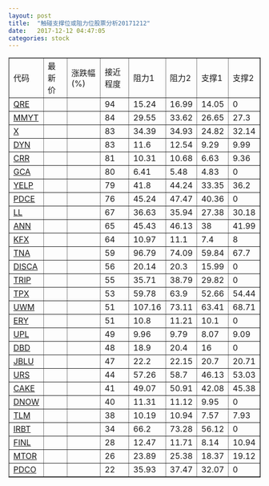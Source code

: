 ```yaml
---
layout: post
title:  "触碰支撑位或阻力位股票分析20171212"
date:   2017-12-12 04:47:05
categories: stock
---
```

<script type="text/javascript">
var stockList = []
stockList.push('gb_qre');
stockList.push('gb_mmyt');
stockList.push('gb_x');
stockList.push('gb_dyn');
stockList.push('gb_crr');
stockList.push('gb_gca');
stockList.push('gb_yelp');
stockList.push('gb_pdce');
stockList.push('gb_ll');
stockList.push('gb_ann');
stockList.push('gb_kfx');
stockList.push('gb_tna');
stockList.push('gb_disca');
stockList.push('gb_trip');
stockList.push('gb_tpx');
stockList.push('gb_uwm');
stockList.push('gb_ery');
stockList.push('gb_upl');
stockList.push('gb_dbd');
stockList.push('gb_jblu');
stockList.push('gb_urs');
stockList.push('gb_cake');
stockList.push('gb_dnow');
stockList.push('gb_tlm');
stockList.push('gb_irbt');
stockList.push('gb_finl');
stockList.push('gb_mtor');
stockList.push('gb_pdco');
</script>
<table border="1">
 <tr>
 <td>代码</td>
 <td>最新价</td>
 <td>涨跌幅(%)</td>
 <td>接近程度</td>
 <td>阻力1</td>
 <td>阻力2</td>
 <td>支撑1</td>
 <td>支撑2</td>
</tr>
  <tr id="qre" class="red">
  <td><a href="http://stock.finance.sina.com.cn/usstock/quotes/QRE.html" target="_blank">QRE</a></td><td></td><td></td><td>94</td><td>15.24</td><td>16.99</td><td>14.05</td><td>0</td></tr>
  <tr id="mmyt" class="red">
  <td><a href="http://stock.finance.sina.com.cn/usstock/quotes/MMYT.html" target="_blank">MMYT</a></td><td></td><td></td><td>84</td><td>29.55</td><td>33.62</td><td>26.65</td><td>27.3</td></tr>
  <tr id="x" class="red">
  <td><a href="http://stock.finance.sina.com.cn/usstock/quotes/X.html" target="_blank">X</a></td><td></td><td></td><td>83</td><td>34.39</td><td>34.93</td><td>24.82</td><td>32.14</td></tr>
  <tr id="dyn" class="red">
  <td><a href="http://stock.finance.sina.com.cn/usstock/quotes/DYN.html" target="_blank">DYN</a></td><td></td><td></td><td>83</td><td>11.6</td><td>12.54</td><td>9.29</td><td>9.99</td></tr>
  <tr id="crr" class="red">
  <td><a href="http://stock.finance.sina.com.cn/usstock/quotes/CRR.html" target="_blank">CRR</a></td><td></td><td></td><td>81</td><td>10.31</td><td>10.68</td><td>6.63</td><td>9.36</td></tr>
  <tr id="gca" class="green">
  <td><a href="http://stock.finance.sina.com.cn/usstock/quotes/GCA.html" target="_blank">GCA</a></td><td></td><td></td><td>80</td><td>6.41</td><td>5.48</td><td>4.83</td><td>0</td></tr>
  <tr id="yelp" class="red">
  <td><a href="http://stock.finance.sina.com.cn/usstock/quotes/YELP.html" target="_blank">YELP</a></td><td></td><td></td><td>79</td><td>41.8</td><td>44.24</td><td>33.35</td><td>36.2</td></tr>
  <tr id="pdce" class="red">
  <td><a href="http://stock.finance.sina.com.cn/usstock/quotes/PDCE.html" target="_blank">PDCE</a></td><td></td><td></td><td>76</td><td>45.24</td><td>47.47</td><td>40.36</td><td>0</td></tr>
  <tr id="ll" class="green">
  <td><a href="http://stock.finance.sina.com.cn/usstock/quotes/LL.html" target="_blank">LL</a></td><td></td><td></td><td>67</td><td>36.63</td><td>35.94</td><td>27.38</td><td>30.18</td></tr>
  <tr id="ann" class="red">
  <td><a href="http://stock.finance.sina.com.cn/usstock/quotes/ANN.html" target="_blank">ANN</a></td><td></td><td></td><td>65</td><td>45.43</td><td>46.13</td><td>38</td><td>41.99</td></tr>
  <tr id="kfx" class="green">
  <td><a href="http://stock.finance.sina.com.cn/usstock/quotes/KFX.html" target="_blank">KFX</a></td><td></td><td></td><td>64</td><td>10.97</td><td>11.1</td><td>7.4</td><td>8</td></tr>
  <tr id="tna" class="green">
  <td><a href="http://stock.finance.sina.com.cn/usstock/quotes/TNA.html" target="_blank">TNA</a></td><td></td><td></td><td>59</td><td>96.79</td><td>74.09</td><td>59.84</td><td>67.7</td></tr>
  <tr id="disca" class="red">
  <td><a href="http://stock.finance.sina.com.cn/usstock/quotes/DISCA.html" target="_blank">DISCA</a></td><td></td><td></td><td>56</td><td>20.14</td><td>20.3</td><td>15.99</td><td>0</td></tr>
  <tr id="trip" class="red">
  <td><a href="http://stock.finance.sina.com.cn/usstock/quotes/TRIP.html" target="_blank">TRIP</a></td><td></td><td></td><td>55</td><td>35.71</td><td>38.79</td><td>29.82</td><td>0</td></tr>
  <tr id="tpx" class="red">
  <td><a href="http://stock.finance.sina.com.cn/usstock/quotes/TPX.html" target="_blank">TPX</a></td><td></td><td></td><td>53</td><td>59.78</td><td>63.9</td><td>52.66</td><td>54.44</td></tr>
  <tr id="uwm" class="green">
  <td><a href="http://stock.finance.sina.com.cn/usstock/quotes/UWM.html" target="_blank">UWM</a></td><td></td><td></td><td>51</td><td>107.16</td><td>73.11</td><td>63.41</td><td>68.71</td></tr>
  <tr id="ery" class="green">
  <td><a href="http://stock.finance.sina.com.cn/usstock/quotes/ERY.html" target="_blank">ERY</a></td><td></td><td></td><td>51</td><td>10.8</td><td>11.21</td><td>10.1</td><td>0</td></tr>
  <tr id="upl" class="red">
  <td><a href="http://stock.finance.sina.com.cn/usstock/quotes/UPL.html" target="_blank">UPL</a></td><td></td><td></td><td>49</td><td>9.96</td><td>9.79</td><td>8.07</td><td>9.09</td></tr>
  <tr id="dbd" class="red">
  <td><a href="http://stock.finance.sina.com.cn/usstock/quotes/DBD.html" target="_blank">DBD</a></td><td></td><td></td><td>48</td><td>18.9</td><td>20.4</td><td>16</td><td>0</td></tr>
  <tr id="jblu" class="green">
  <td><a href="http://stock.finance.sina.com.cn/usstock/quotes/JBLU.html" target="_blank">JBLU</a></td><td></td><td></td><td>47</td><td>22.2</td><td>22.15</td><td>20.7</td><td>20.71</td></tr>
  <tr id="urs" class="green">
  <td><a href="http://stock.finance.sina.com.cn/usstock/quotes/URS.html" target="_blank">URS</a></td><td></td><td></td><td>44</td><td>57.26</td><td>58.7</td><td>46.13</td><td>53.03</td></tr>
  <tr id="cake" class="red">
  <td><a href="http://stock.finance.sina.com.cn/usstock/quotes/CAKE.html" target="_blank">CAKE</a></td><td></td><td></td><td>41</td><td>49.07</td><td>50.91</td><td>42.08</td><td>45.38</td></tr>
  <tr id="dnow" class="green">
  <td><a href="http://stock.finance.sina.com.cn/usstock/quotes/DNOW.html" target="_blank">DNOW</a></td><td></td><td></td><td>40</td><td>11.31</td><td>11.12</td><td>9.95</td><td>0</td></tr>
  <tr id="tlm" class="green">
  <td><a href="http://stock.finance.sina.com.cn/usstock/quotes/TLM.html" target="_blank">TLM</a></td><td></td><td></td><td>38</td><td>10.19</td><td>10.94</td><td>7.57</td><td>7.93</td></tr>
  <tr id="irbt" class="green">
  <td><a href="http://stock.finance.sina.com.cn/usstock/quotes/IRBT.html" target="_blank">IRBT</a></td><td></td><td></td><td>34</td><td>66.2</td><td>73.28</td><td>56.12</td><td>0</td></tr>
  <tr id="finl" class="green">
  <td><a href="http://stock.finance.sina.com.cn/usstock/quotes/FINL.html" target="_blank">FINL</a></td><td></td><td></td><td>28</td><td>12.47</td><td>11.71</td><td>8.14</td><td>10.94</td></tr>
  <tr id="mtor" class="red">
  <td><a href="http://stock.finance.sina.com.cn/usstock/quotes/MTOR.html" target="_blank">MTOR</a></td><td></td><td></td><td>26</td><td>23.89</td><td>25.38</td><td>18.37</td><td>19.12</td></tr>
  <tr id="pdco" class="red">
  <td><a href="http://stock.finance.sina.com.cn/usstock/quotes/PDCO.html" target="_blank">PDCO</a></td><td></td><td></td><td>22</td><td>35.93</td><td>37.47</td><td>32.07</td><td>0</td></tr>
</table>
